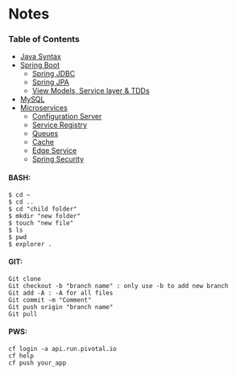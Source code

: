 # Notes

### Table of Contents

  * [Java Syntax](https://github.com/Ahmed3lmallah/Java-Portfolio/blob/master/Java.md)
  * [Spring Boot](https://github.com/Ahmed3lmallah/Java-Portfolio/blob/master/Spring.md)
	* [Spring JDBC](https://github.com/Ahmed3lmallah/Java-Portfolio/blob/master/SpringJDBC.md)
	* [Spring JPA](https://github.com/Ahmed3lmallah/Java-Portfolio/blob/master/SpringJPA.md)
	* [View Models, Service layer & TDDs](https://github.com/Ahmed3lmallah/Java-Portfolio/blob/master/ServiceLayer.md)
  * [MySQL](https://github.com/Ahmed3lmallah/Java-Portfolio/blob/master/mySQL.md)
  * [Microservices](https://github.com/Ahmed3lmallah/Java-Portfolio/blob/master/Microservices.md)
	* [Configuration Server](https://github.com/Ahmed3lmallah/Java-Portfolio/blob/master/Microservices.md#Configuration-Server)
	* [Service Registry](https://github.com/Ahmed3lmallah/Java-Portfolio/blob/master/Microservices.md#Service-Registry)
	* [Queues](https://github.com/Ahmed3lmallah/Java-Portfolio/blob/master/Microservices.md#Queues)
	* [Cache](https://github.com/Ahmed3lmallah/Java-Portfolio/blob/master/Microservices.md#cache)
	* [Edge Service](https://github.com/Ahmed3lmallah/Java-Portfolio/blob/master/Microservices.md#edge-service)
	* [Spring Security](https://github.com/Ahmed3lmallah/Java-Portfolio/blob/master/Spring%20Security.md#spring-security)
	
#### BASH:

	$ cd ~
	$ cd ..
	$ cd "child folder"
	$ mkdir "new folder"
	$ touch "new file"
	$ ls
	$ pwd
	$ explorer .

#### GIT:

	Git clone
	Git checkout -b "branch name" : only use -b to add new branch
	Git add -A : -A for all files
	Git commit -m "Comment" 
	Git push origin "branch name"
	Git pull
	
#### PWS:
		
	cf login -a api.run.pivotal.io
	cf help
	cf push your_app